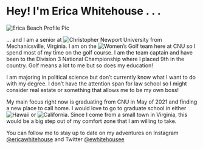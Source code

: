 # Hey! I'm Erica Whitehouse . . .

![Erica Beach Profile Pic](https://Ewhitehouse.github.io/Ewhitehouse/images/EricaBeachProfilePic.jpg)

… and I am a senior at ![Christopher Newport University](https://cnu.edu/) from Mechanicsville, Virginia. 
I am on the ![Women’s Golf](https://www.cnusports.com/sports/womens-golf) team here at CNU so I spend most of my time on the golf course. 
I am the team captain and have been to the Division 3 National Championship where I placed 9th in the country. 
Golf means a lot to me but so does my education! 

I am majoring in political science but don’t currently know what I want to do with my degree.
I don’t have the attention span for law school so I might consider real estate or something that allows me to be my own boss! 

My main focus right now is graduating from CNU in May of 2021 and finding a new place to call home. 
I would love to go to graduate school in either ![Hawaii](https://www.hawaii.edu/) or ![California](https://www.ucla.edu/). 
Since I come from a small town in Virginia, this would be a big step out of my comfort zone that I am willing to take. 

You can follow me to stay up to date on my adventures on Instagram [@ericawhitehouse](https://www.instagram.com/ericawhitehouse/) and Twitter [@ewhitehousee](https://twitter.com/ewhitehousee)

